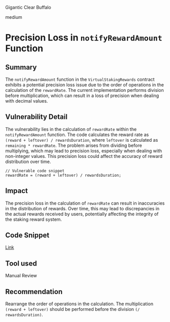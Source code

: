 Gigantic Clear Buffalo

medium

# Precision Loss in `notifyRewardAmount` Function

## Summary
The `notifyRewardAmount` function in the `VirtualStakingRewards` contract exhibits a potential precision loss issue due to the order of operations in the calculation of the `rewardRate`. The current implementation performs division before multiplication, which can result in a loss of precision when dealing with decimal values.
## Vulnerability Detail
The vulnerability lies in the calculation of `rewardRate` within the `notifyRewardAmount` function. The code calculates the reward rate as `(reward + leftover) / rewardsDuration`, where `leftover` is calculated as `remaining * rewardRate`. The problem arises from dividing before multiplying, which may lead to precision loss, especially when dealing with non-integer values. This precision loss could affect the accuracy of reward distribution over time.

```solidity
// Vulnerable code snippet
rewardRate = (reward + leftover) / rewardsDuration;
```
## Impact
The precision loss in the calculation of `rewardRate` can result in inaccuracies in the distribution of rewards. Over time, this may lead to discrepancies in the actual rewards received by users, potentially affecting the integrity of the staking reward system.
## Code Snippet
[Link](https://github.com/sherlock-audit/2023-12-truflation/blob/main/truflation-contracts/src/staking/VirtualStakingRewards.sol#L144-L151)
## Tool used

Manual Review

## Recommendation
Rearrange the order of operations in the calculation. The multiplication `(reward + leftover)` should be performed before the division `(/ rewardsDuration)`. 